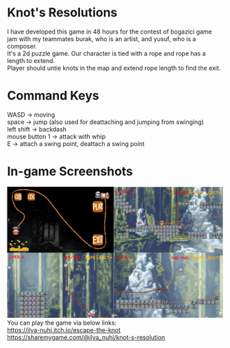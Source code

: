 # Knot's Resolutions
I have developed this game in 48 hours for the contest of bogazici game jam with my teammates burak, who is an artist, and yusuf,  who is a composer.  
It's a 2d puzzle game. Our character is tied with a rope and rope has a length to extend.  
Player should untie knots in the map and extend rope length to find the exit.
# Command Keys
WASD -> moving  
space -> jump (also used for deattaching and jumping from swinging)  
left shift -> backdash  
mouse button 1 -> attack with whip  
E -> attach a swing point, deattach a swing point  
# In-game Screenshots  
![alt text](https://github.com/ilya-nuhi/KnotGameJam/blob/main/ingame_ss.png?raw=true)  
You can play the game via below links:  
https://ilya-nuhi.itch.io/escape-the-knot  
https://sharemygame.com/@ilya_nuhi/knot-s-resolution  


